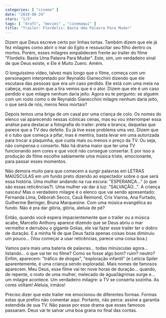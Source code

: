 ```yaml
---
categories: [ "cinema" ]
date: "2019-08-24"
stars: "1/5"
tags: [ "draft", "movies" , "cinemaqui" ]
title: "Trailer: Flordelis: Basta Uma Palavra Para Mudar"
---
```

Dizem que Deus escreve certo por linhas tortas. Também dizem que ele já fez milagres como abrir o mar do Egito e ressuscitar seu filho dentro os mortos. Porém, esses milagres empalidecem frente ao trailer do filme "Flordelis: Basta Uma Palavra Para Mudar". Este, sim, um verdadeiro sinal de que Deus existe, e Ele é Muito Zuero. Amém.

O longuíssimo vídeo, talvez mais longo que o filme, começa com um personagem interpretado por Reynaldo Gianecchini dizendo que ele escutava das pessoas que era um caso perdido. Ele está com uma meia na cabeça, mas assim que a tira vemos que é o ator. Dizem que ele é um caso perdido e que milagre nenhum daria jeito. Agora eu te pergunto: se alguém com um rosto como o de Reynaldo Gianecchini milagre nenhum daria jeito, o que será de nós, meros feios mortais?

Depois temos uma briga de um casal por uma criança de colo. Os nomes do elenco vai aparecendo nessas icônicas cenas, mas eu vou interromper essa análise para destacar a fotografia do trailer: preta e branca, daquelas que parece que a TV deu defeito. Eu já tive esse problema uma vez. Dizem que é o tubo que começa a pifar, mas é mentira, basta levar em uma autorizada para trocar a plaquinha, que custa mais ou menos o preço da TV. Ou seja, não compensa o conserto. Não há drama maior que ter uma TV funcionando sem cores e que você não consegue consertar. E por isso a produção do filme escolhe sabiamente uma música triste, emocionante, para passar esses momentos.

Não demora muito para que comecem a surgir palavras em LETRAS MAIÚSCULAS em um fundo preto dizendo ao espectador sobre o que será essa história. Uma mulher andando na rua escura: "ESPERANÇA..." (o que são essas reticências?).  Uma mulher vai dar à luz: "SALVAÇÃO...". A criança nasceu! Mas o verdadeiro milagre é o elenco que vai sendo apresentado: Fernanda Lima, Déborah Secco, Cauã Reimond, Cris Vianna, Ana Furtado, Guilherme Beringer, Bruna Marquesine. Com uma música evangélica ao fundo. Não é pra dar glória, glória, aleluia de pé?

Então, quando você espera impacientemente que o trailer ou a música acabe, Marcello Anthony aparece dizendo que se Deus abriu o mar vermelho e derrubou o gigante Golias, ele vai fazer esse trailer ter o dobro de duração. E a minha fé de que Deus fazia apenas coisas boas diminuiu um pouco... (Vou começar a usar reticências, parece uma coisa boa.)

Vamos para mais uma bateria de palavras... todas minúsculas agora... listando... o que vai ter no filme? Como se fosse algo bom? ruim? neutro? Enfim, aparecem: "tráfico de drogas", "exploração infantil" (e Letícia Spiler aparentemente, é uma criança sendo explorada). Mais nomes de famosos aparecem. Meu Deus, esse filme vai ter nove horas de duração... quando, de repente, o rosto de uma mulher, melecado de água/lágrimas surge e... um milagre acontece. Um verdadeiro milagre: a TV se conserta sozinha. As cores voltam! Aleluia, irmãos!

Preciso dizer que este trailer me emocionou de diferentes formas. Formas estas que prefiro não comentar aqui. Portanto, não perca: assine a garantia estendida de sua TV. Não passe por esse drama que esses famosos passaram. Deus vai te salvar uma boa grana no final das contas.
